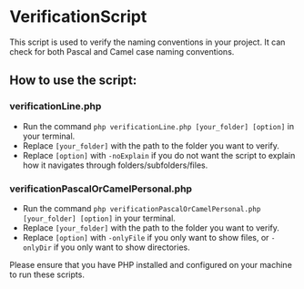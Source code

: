 # VerificationScript

This script is used to verify the naming conventions in your project. It can check for both Pascal and Camel case naming conventions.

## How to use the script:

### verificationLine.php
- Run the command `php verificationLine.php [your_folder] [option]` in your terminal.
- Replace `[your_folder]` with the path to the folder you want to verify.
- Replace `[option]` with `-noExplain` if you do not want the script to explain how it navigates through folders/subfolders/files.

### verificationPascalOrCamelPersonal.php
- Run the command `php verificationPascalOrCamelPersonal.php [your_folder] [option]` in your terminal.
- Replace `[your_folder]` with the path to the folder you want to verify.
- Replace `[option]` with `-onlyFile` if you only want to show files, or `-onlyDir` if you only want to show directories.

Please ensure that you have PHP installed and configured on your machine to run these scripts.